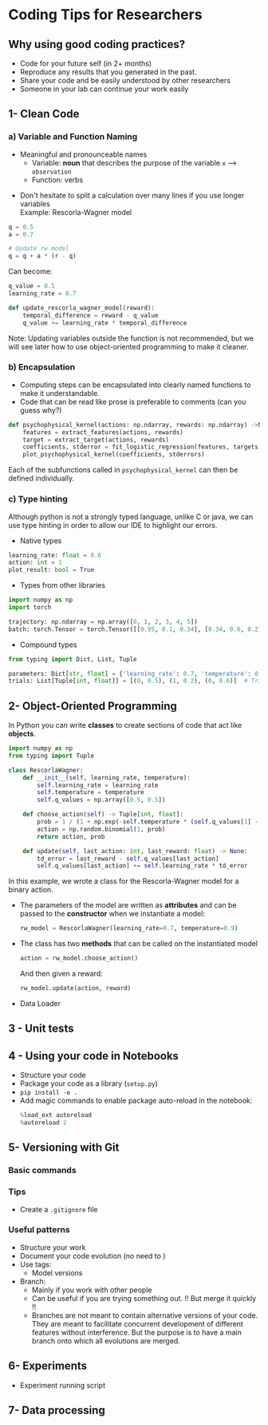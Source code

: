 # Coding Tips for Researchers

## Why using good coding practices?
- Code for your future self (in 2+ months)
- Reproduce any results that you generated in the past.
- Share your code and be easily understood by other researchers
- Someone in your lab can continue your work easily

## 1- Clean Code

### a) Variable and Function Naming
- Meaningful and pronounceable names
  - Variable: **noun** that describes the purpose of the variable 
    `x` --> `observation`
  - Function: verbs
* Don't hesitate to split a calculation over many lines if you use longer variables   
Example: Rescorla-Wagner model
```python
q = 0.5
a = 0.7

# Update rw model
q = q + a * (r - q)
```
Can become:
```python
q_value = 0.5
learning_rate = 0.7

def update_rescorla_wagner_model(reward):
    temporal_difference = reward - q_value
    q_value += learning_rate * temporal_difference
```
Note: Updating variables outside the function is not recommended, but we will see later how to use object-oriented programming to make it cleaner.

### b) Encapsulation
- Computing steps can be encapsulated into clearly named functions to make it understandable.
- Code that can be read like prose is preferable to comments (can you guess why?)
```python
def psychophysical_kernel(actions: np.ndarray, rewards: np.ndarray) ->None:
    features = extract_features(actions, rewards)
    target = extract_target(actions, rewards)
    coefficients, stderror = fit_logistic_regression(features, targets)
    plot_psychophysical_kernel(coefficients, stderrors)
```
Each of the subfunctions called in `psychophysical_kernel` can then be defined individually.
### c) Type hinting
Although python is not a strongly typed language, unlike C or java, we can use type hinting in order to allow our IDE to highlight our errors.
- Native types
```python
learning_rate: float = 0.6
action: int = 1
plot_result: bool = True
```
- Types from other libraries
```python
import numpy as np
import torch

trajectory: np.ndarray = np.array([0, 1, 2, 3, 4, 5])
batch: torch.Tensor = torch.Tensor([[0.95, 0.1, 0.34], [0.34, 0.0, 0.2]])
```
- Compound types
```python
from typing import Dict, List, Tuple

parameters: Dict[str, float] = {'learning_rate': 0.7, 'temperature': 0.9}
trials: List[Tuple[int, float]] = [(0, 0.5), (1, 0.2), (0, 0.6)]  # Trials as tuples (action, reward)
```

## 2- Object-Oriented Programming

In Python you can write **classes** to create sections of code that act like **objects**.
```python
import numpy as np
from typing import Tuple

class RescorlaWagner:
    def __init__(self, learning_rate, temperature):
        self.learning_rate = learning_rate
        self.temperature = temperature
        self.q_values = np.array([0.5, 0.5])

    def choose_action(self) -> Tuple[int, float]:
        prob = 1 / (1 + np.exp(-self.temperature * (self.q_values[1] - self.q_values[0])))
        action = np.random.binomial(1, prob)
        return action, prob

    def update(self, last_action: int, last_reward: float) -> None:
        td_error = last_reward - self.q_values[last_action]
        self.q_values[last_action] += self.learning_rate * td_error
```
In this example, we wrote a class for the Rescorla-Wagner model for a binary action.  
- The parameters of the model are written as **attributes** and can be passed to the **constructor** when we instantiate a model:
  ```python
  rw_model = RescorlaWagner(learning_rate=0.7, temperature=0.9)
  ```
- The class has two **methods** that can be called on the instantiated model
  ```python
  action = rw_model.choose_action()
  ```
  And then given a reward:
  ```python
  rw_model.update(action, reward)
  ```

- Data Loader

## 3 - Unit tests

## 4 - Using your code in Notebooks
- Structure your code
- Package your code as a library (`setup.py`)
- `pip install -e .`
- Add magic commands to enable package auto-reload in the notebook:
    ```python
    %load_ext autoreload
    %autoreload 2
    ```

## 5- Versioning with Git
### Basic commands

### Tips
- Create a `.gitignore` file

### Useful patterns
- Structure your work
- Document your code evolution (no need to )
- Use tags:
  - Model versions
- Branch:
  - Mainly if you work with other people
  - Can be useful if you are trying something out. !! But merge it quickly !!
  - Branches are not meant to contain alternative versions of your code. They are meant to facilitate concurrent development of different features without interference. But the purpose is to have a main branch onto which all evolutions are merged.

## 6- Experiments
- Experiment running script

## 7- Data processing

